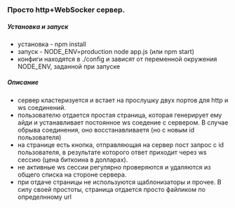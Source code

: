 ### Просто http+WebSocker сервер.

##### Установка и запуск
- установка - npm install
- запуск -  NODE_ENV=production node app.js (или npm start)
- конфиги находятся в ./config и зависят от переменной окружения NODE_ENV, заданной при запуске

##### Описание
- сервер кластеризуется и встает на прослушку двух портов для http и ws соединений.
- пользователю отдается простая страница, которая генерирует ему айди и устанавливает постоянное ws соедение с сервером. В случае обрыва соединения, оно восстанавливаетя (но с новым id пользователя)
- на странице есть кнопка,  отправляющая на сервер пост запрос с id пользователя, в результате которого ответ приходит через ws сессию (цена биткоина в долларах).
- не активные ws сессии регулярно проверяются и удаляются из общего списка на стороне сервера.
- при отдаче страницы не используются щаблонизаторы и прочее. В силу своей простоты, страница отдается просто файликом по определнному url
